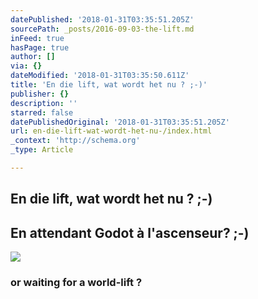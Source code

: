 ```yaml
---
datePublished: '2018-01-31T03:35:51.205Z'
sourcePath: _posts/2016-09-03-the-lift.md
inFeed: true
hasPage: true
author: []
via: {}
dateModified: '2018-01-31T03:35:50.611Z'
title: 'En die lift, wat wordt het nu ? ;-)'
publisher: {}
description: ''
starred: false
datePublishedOriginal: '2018-01-31T03:35:51.205Z'
url: en-die-lift-wat-wordt-het-nu-/index.html
_context: 'http://schema.org'
_type: Article

---
```

## En die lift, wat wordt het nu ? ;-)

## En attendant Godot à l'ascenseur? ;-)
![](https://the-grid-user-content.s3-us-west-2.amazonaws.com/fa438107-d4f9-4035-828d-e50675fef047.jpg)

### or waiting for a world-lift ?